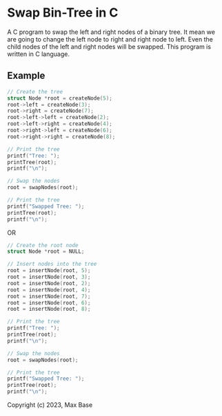 # Swap Bin-Tree in C

A C program to swap the left and right nodes of a binary tree. It mean we are going to change the left node to right and right node to left. Even the child nodes of the left and right nodes will be swapped. This program is written in C language.

## Example

```c
// Create the tree
struct Node *root = createNode(5);
root->left = createNode(3);
root->right = createNode(7);
root->left->left = createNode(2);
root->left->right = createNode(4);
root->right->left = createNode(6);
root->right->right = createNode(8);

// Print the tree
printf("Tree: ");
printTree(root);
printf("\n");

// Swap the nodes
root = swapNodes(root);

// Print the tree
printf("Swapped Tree: ");
printTree(root);
printf("\n");
```

OR

```c
// Create the root node
struct Node *root = NULL;

// Insert nodes into the tree
root = insertNode(root, 5);
root = insertNode(root, 3);
root = insertNode(root, 2);
root = insertNode(root, 4);
root = insertNode(root, 7);
root = insertNode(root, 6);
root = insertNode(root, 8);

// Print the tree
printf("Tree: ");
printTree(root);
printf("\n");

// Swap the nodes
root = swapNodes(root);

// Print the tree
printf("Swapped Tree: ");
printTree(root);
printf("\n");
```

Copyright (c) 2023, Max Base
